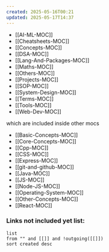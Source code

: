 ```yaml
---
created: 2025-05-16T00:21
updated: 2025-05-17T14:37
---
```


- [[AI-ML-MOC]]
- [[Cheatsheets-MOC]]
- [[Concepts-MOC]]
- [[DSA-MOC]]
- [[Lang-And-Packages-MOC]]
- [[Maths-MOC]]
- [[Others-MOC]]
- [[Projects-MOC]]
- [[SOP-MOC]]
- [[System-Design-MOC]]
- [[Terms-MOC]]
- [[Tools-MOC]]
- [[Web-Dev-MOC]]

which are included inside other mocs
- [[Basic-Concepts-MOC]]
- [[Core-Concepts-MOC]]
- [[Cpp-MOC]]
- [[CSS-MOC]]
- [[Express-MOC]]
- [[git-and-github-MOC]]
- [[Java-MOC]]
- [[JS-MOC]]
- [[Node-JS-MOC]]
- [[Operating-System-MOC]]
- [[Other-Concepts-MOC]]
- [[React-MOC]]





### **Links not included yet list:**
```dataview
list
from "" and [[]] and !outgoing([[]])
sort created desc
```
